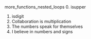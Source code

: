 more_functions_nested_loops
0. isupper
1. isdigit
2. Collaboration is multiplication
3. The numbers speak for themselves
4. I believe in numbers and signs

